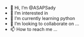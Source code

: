 - 👋 Hi, I’m @ASAPSady
- 👀 I’m interested in 
- 🌱 I’m currently learning python
- 💞️ I’m looking to collaborate on ...
- 📫 How to reach me ...

<!---
ASAPSady/ASAPSady is a ✨ special ✨ repository because its `README.md` (this file) appears on your GitHub profile.
You can click the Preview link to take a look at your changes.
--->
